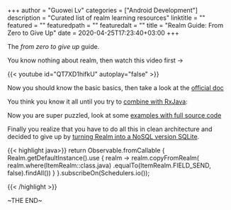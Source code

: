 +++
author = "Guowei Lv"
categories = ["Android Development"]
description = "Curated list of realm learning resources"
linktitle = ""
featured = ""
featuredpath = ""
featuredalt = ""
title = "Realm Guide: From Zero to Give Up"
date = 2020-04-25T17:23:40+03:00
+++

The *from zero to give up* guide.

You know nothing about realm, then watch this video first ->

{{< youtube id="QT7XD1hifkU" autoplay="false" >}}

Now you should know the basic basics, then take a look at the [official doc](https://realm.io/docs/kotlin/latest/)

You think you know it all until you try to [combine with RxJava](https://academy.realm.io/posts/creating-a-reactive-data-layer-with-realm-and-rxjava2/):

Now you are super puzzled, look at some [examples with full source code](https://github.com/realm/realm-java/tree/master/examples) 

Finally you realize that you have to do all this in clean architecture and decided to give up by [turning Realm into a NoSQL version SQLite](https://stackoverflow.com/questions/38981751/android-kotlin-realm-proper-way-of-query-return-unmanaged-items-on-bg-thread/38983203#38983203
).

{{< highlight java>}}
return Observable.fromCallable {
    Realm.getDefaultInstance().use { realm ->
        realm.copyFromRealm(
            realm.where(ItemRealm::class.java)
                 .equalTo(ItemRealm.FIELD_SEND, false).findAll())
    }
}.subscribeOn(Schedulers.io());

{{< /highlight >}}

~THE END~

